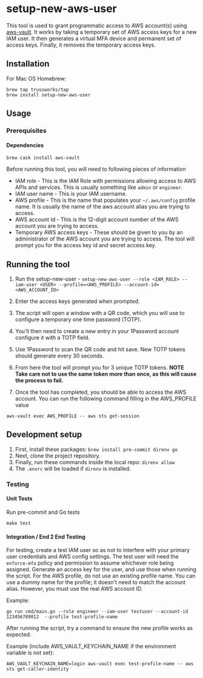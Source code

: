 # setup-new-aws-user

This tool is used to grant programmatic access to AWS account(s) using
[aws-vault](https://github.com/99designs/aws-vault). It works by taking a
temporary set of AWS access keys for a new IAM user. It then generates a
virtual MFA device and permanent set of access keys. Finally, it removes
the temporary access keys.

## Installation

For Mac OS Homebrew:

```shell
brew tap trussworks/tap
brew install setup-new-aws-user
```

## Usage

### Prerequisites

#### Dependencies

```shell
brew cask install aws-vault
```

Before running this tool, you will need to following pieces of information

* IAM role - This is the IAM Role with permissions allowing access to AWS APIs
  and services. This is usually something like `admin` or `engineer`.
* IAM user name - This is your IAM username.
* AWS profile - This is the name that populates your `~/.aws/config` profile
  name. It is usually the name of the aws account alias you are trying to access.
* AWS account Id - This is the 12-digit account number of the AWS account you
  are trying to access.
* Temporary AWS access keys - These should be given to you by an administrator
  of the AWS account you are trying to access. The tool will prompt you for
  the access key id and secret access key.

## Running the tool

1. Run the setup-new-user - `setup-new-aws-user --role <IAM_ROLE> --iam-user <USER> --profile=<AWS_PROFILE> --account-id=<AWS_ACCOUNT_ID>`
2. Enter the access keys generated when prompted.

3. The script will open a window with a QR code, which you will use to configure a temporary one time password (TOTP).
4. You'll then need to create a new entry in your 1Password account configure it with a TOTP field.
5. Use 1Password to scan the QR code and hit save. New TOTP tokens should generate every 30 seconds.
6. From here the tool will prompt you for 3 unique TOTP tokens. **NOTE Take care not to use the same token more than once, as this will cause the process to fail.**
7. Once the tool has completed, you should be able to access the AWS account. You can run the following command filling in the AWS_PROFILE value

```shell
aws-vault exec AWS_PROFILE -- aws sts get-session
```

## Development setup

1. First, install these packages: `brew install pre-commit direnv go`
2. Next, clone the project repository.
3. Finally, run these commands inside the local repo: `direnv allow`
4. The `.envrc` will be loaded if `direnv` is installed.

### Testing

#### Unit Tests

Run pre-commit and Go tests

```shell
make test
```

#### Integration / End 2 End Testing

For testing, create a test IAM user so as not to interfere with your primary
user credentials and AWS config settings. The test user will need the
`enforce-mfa` policy and permission to assume whichever role being assigned.
Generate an access key for the user, and use those when running the script. For
the AWS profile, do not use an existing profile name. You can use a dummy name
for the profile; it doesn't need to match the account alias. However, you must
use the real AWS account ID.

Example:

```shell
go run cmd/main.go --role engineer --iam-user testuser --account-id 123456789012  --profile test-profile-name
```

After running the script, try a command to ensure the new profile works as
expected:

Example (include AWS_VAULT_KEYCHAIN_NAME if the environment variable is not
set):

```shell
AWS_VAULT_KEYCHAIN_NAME=login aws-vault exec test-profile-name -- aws sts get-caller-identity
```
